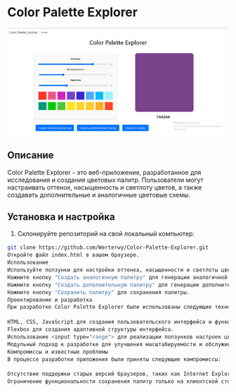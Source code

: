 # Color Palette Explorer

![Color Palette Explorer](https://raw.githubusercontent.com/Werterwy/Color-Palette-Explorer/master/Color%20Palette%20Explorer/wwwroot/images/Color%20Palette%20Explorer.PNG)


## Описание

Color Palette Explorer - это веб-приложение, разработанное для исследования и создания цветовых палитр. Пользователи могут настраивать оттенок, насыщенность и светлоту цветов, а также создавать дополнительные и аналогичные цветовые схемы.

## Установка и настройка

1. Склонируйте репозиторий на свой локальный компьютер:

```bash
git clone https://github.com/Werterwy/Color-Palette-Explorer.git
Откройте файл index.html в вашем браузере.
Использование
Используйте ползунки для настройки оттенка, насыщенности и светлоты цветов.
Нажмите кнопку "Создать аналогичную палитру" для генерации аналогичной палитры.
Нажмите кнопку "Создать дополнительную палитру" для генерации дополнительной палитры.
Нажмите кнопку "Сохранить палитру" для сохранения палитры.
Проектирование и разработка
При разработке Color Palette Explorer были использованы следующие технологии и методологии:

HTML, CSS, JavaScript для создания пользовательского интерфейса и функциональности.
Flexbox для создания адаптивной структуры интерфейса.
Использование <input type="range"> для реализации ползунков настроек цвета.
Модульный подход к разработке для улучшения масштабируемости и обслуживаемости кода.
Компромиссы и известные проблемы
В процессе разработки приложения были приняты следующие компромиссы:

Отсутствие поддержки старых версий браузеров, таких как Internet Explorer.
Ограничение функциональности сохранения палитр только на клиентской стороне.
